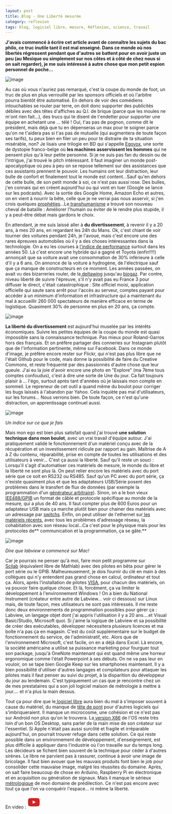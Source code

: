 ```yaml
---
layout: post
title: Blog - Une Liberté mesurée
category: reflexion
tags: blog, logiciel libre, mesure, Réflexion, science, travail
---
```

**J'avais commencé à écrire cet article avant de connaître les sujets du bac philo, ce truc inutile tant il est mal enseigné. Dans ce monde où nos libertés régressent pendant que d'autres se battent pour en avoir juste un peu (au Mexique ou simplement sur nos côtes et à côté de chez nous si on sait regarder), je me suis intéressé à autre chose que mon petit espion personnel de poche...**

![image](https://filedn.eu/llqi9IBxlYouGRXYG2xlROb/img/2018/egovox.jpg)

Au cas où vous n'auriez pas remarqué, c'est la coupe du monde de foot, un truc de plus en plus verrouillé par les sponsors officiels et où l'arbitre pourra bientôt être automatisé. En dehors de voir des comédiens intouchables se rouler par terre, on doit donc supporter des publicités débiles avec des têtes d'affiches au Q.I. de brique (parce que les moules ne m'ont rien fait...), des trucs qui te disent de t'endetter pour supporter une équipe en achetant une ... télé ! Oui, t'as pas de pognon, comme dit le président, mais déjà que tu en dépenseras un max pour te soigner parce qu'on ne t'aidera pas si t'as pas de mutuelle (qui augmentera de toute façon ses tarifs), tu peux bien en filer un peu pour te distraire de ta situation misérable, non? Je lisais une trilogie en BD qui s'appelle <a href="https://fr.wikipedia.org/wiki/EgoVox">Egovox</a>, une sorte de dystopie franco-belge où **les machines asservissent les hommes** qui ne pensent plus qu'à leur petite personne. Si je ne suis pas fan du dessin ou de l'intrigue, j'ai trouvé le pitch intéressant. Il faut imaginer un monde post-apocalyptique où peu à peu on se repose tellement sur des assistances que ces assistants prennent le pouvoir. Les humains ont leur distraction, leur bulle de confort et finalement tout le monde est content...Sauf qu'en dehors de cette bulle, de son petit monde à soi, ce n'est pas aussi rose. Des bulles, j'en connais qui en créent aujourd'hui ou qui vont en tuer (Google se lance sur les podcasts). Avec la sortie des Google Home, Amazon Echo et autres, on en vient à nourrir la bête, celle que je ne verrai pas nous asservir, si j'en crois quelques <a href="http://www.artificiel.net/elon-musk-ia-9-chances-10-detruire-humanite-2411">prophéties</a>...Le<a href="https://cheziceman.wordpress.com/2014/08/29/science-de-leugenisme-au-transhumanisme/"> transhumanisme</a> a trouvé son nouveau cheval de bataille : Améliorer l'humain ou éviter de le rendre plus stupide, il y a peut-être débat mais gardons le choix.

En attendant, je me suis laissé aller à **du divertissement**, à revenir il y a 20 ans, à mes 20 ans, en regardant les 24h du Mans. Ok, c'est chiant de voir tourner des voitures pendant 24h, je l'avoue, mais c'est encore une des rares épreuves automobiles où il y a des choses intéressantes dans la technologie. On a eu les courses à <a href="http://passionnemans.free.fr/histoire/histoire.html">l'indice de performance</a> surtout dans les années 50. Là c'est encore une hybride qui a gagné et Toyota (enfin!!!!) annonçait que sa voiture avait une consommation de 30% inférieure à celle d'il y a 6 ans. On annonce de la voiture à hydrogène, de l'électrique sauf que ça manque de constructeurs en ce moment. Les années passées, on avait vu des bizarreries rouler, de la<a href="https://fr.wikipedia.org/wiki/DeltaWing"> deltawing</a> jusqu'au <a href="https://www.afgnv.info/La-voiture-de-course-la-plus-innovante-et-la-plus-propre-des-24h-du-Mans-2017-roulera-au-bioGNL_a790.html">biogaz</a>. Par contre, niveau liberté de suivre l'épreuve, s'il n'y avait pas eu France 3 pour diffuser le direct, c'était catastrophique : Site officiel moisi, application officielle qui saute sans arrêt pour l'accès au serveur, comptes payant pour accéder à un minimum d'information et infrastructure qui a maintenant du mal à accueillir 260 000 spectateurs de manière efficace en terme de logistique. Quasiment 30% de personne en plus en 20 ans, ça compte.

![image](https://filedn.eu/llqi9IBxlYouGRXYG2xlROb/img/2018/lemansindice.jpg)

**La liberté du divertissement** est aujourd'hui muselée par les intérêts économiques. Suivre les petites équipes de la coupe du monde est quasi impossible sans la connaissance technique. Pas mieux pour Roland-Garros hors des français. Et on préfère partager des conneries sur Instagram plutôt que de l'information pertinente, même sur Facebook. Dans ce monde d'image, je préfère encore rester sur Flickr, qui n'est pas plus libre que ne l'était Github pour le code, mais donne la possibilité de faire du Creative Commons, et reste fréquenté par des passionnés d'autre chose que leur gueule. J'ai eu la joie d'avoir encore une photo en "Explore" (ma 7ème tous comptes confoudus), c'est à dire une sorte de Une du jour. Ca fait toujours plaisir à ... l'égo, surtout après tant d'années où je laissais mon compte en sommeil. Le repreneur de cet outil a quand même du boulot pour corriger les bugs laissés à l'abandon par Yahoo. Cela inquiète pas mal d'utilisateurs, sur les forums... Nous verrons bien. De toute façon, ce n'est qu'une distraction, un apprentissage continuel aussi.

![image](https://filedn.eu/llqi9IBxlYouGRXYG2xlROb/img/2018/couranthall.jpg)

*Un indice sur ce que je fais*

Mais mon ego est bien plus satisfait quand j'ai trouvé **une solution technique dans mon boulot**, avec un vrai travail d'équipe autour. J'ai pratiquement validé le fonctionnement d'un matériel conçu avec de la récupération et un investissement ridicule par rapport au gain. Maîtrise de A à Z du contenu, réparabilité, prise en compte de toutes les utilisations et des utilisateurs à venir... C'est ça aussi la liberté. Sauf qu'il reste un souci : Lorsqu'il s'agit d'automatiser ces matériels de mesure, le monde du libre et la liberté ne sont plus là. On peut relier encore les matériels avec du port série que ce soit en RS232 ou RS485. Sauf qu'un PC avec du port série, ça n'existe quasiment plus et que les adaptateurs USB/Série posent des problèmes dans le transfert de flux de données (par exemple la programmation d'un <a href="https://fr.wikipedia.org/wiki/Générateur_de_basses_fréquences">générateur arbitraire</a>). Sinon, on a le bon vieux <a href="https://fr.wikipedia.org/wiki/IEEE-488">IEE488/GPIB</a> un format de câble et protocole spécifique au monde de la mesure, qui a plus de 40 ans. Il faut compter plus de 600 Euros pour un adaptateur USB mais ça marche plutôt bien pour chainer des matériels avec un adressage par <a href="https://fr.wikipedia.org/wiki/Interrupteur#DIP_switch">switchs</a>. Enfin, on peut utiliser de l'ethernet sur<a href="https://cheziceman.wordpress.com/2017/11/11/blog-quand-il-faut-encore-garder-les-vieux-pc/"> les matériels récents</a>, avec tous les problèmes d'adressage réseau, la cohabitation avec son réseau local...Ca c'est pour le physique mais pour les protocoles de** communication et la programmation, ça se gâte.**

![image](https://filedn.eu/llqi9IBxlYouGRXYG2xlROb/img/2018/labview1.jpg)

*Dire que labview a commencé sur Mac!*

Car je pourrais ne penser qu'à moi, faire mon petit programme sur <a href="https://fr.wikipedia.org/wiki/Scilab">Scilab</a>&nbsp;(équivalent libre de Mathlab) avec des pilotes en bêta pour gérer le port série ou le GPIB. Malheureusement, je dois fournir du clé en main à des collègues qui n'y entendent pas grand chose en calcul, ordinateur et tout ça. Alors, après l'installation de pilotes <a href="https://en.wikipedia.org/wiki/Virtual_instrument_software_architecture">VISA</a>, pour chacun des matériels, on va pouvoir faire quelque chose. Et là, forcément, ça va limiter le développement à l'environnement Windows ! On a bien du National Instrument (créateur entre autre de Labview... voir ci dessous) sur Linux mais, de toute façon, mes utilisateurs ne sont pas intéressés. Il me reste donc deux environnements de programmation possibles pour gérer ça : Labview, un langage objet dont j'ai appris l'utilisation il y a 20 ans....et Visual Basic/Studio, Microsoft quoi. Si j'aime la logique de Labview et sa possibilité de créer des exécutables, développer nécessitera plusieurs licences et ma boîte n'a pas ça en magasin. C'est du coût supplémentaire sur le budget de fonctionnement du service, de l'administratif, etc. Alors que de l'environnement Microsoft, c'est facile, on en a déjà dans Excel. Là encore, la société américaine a utilisé sa puissance marketing pour fourguer tout son package, jusqu'à OneNote maintenant qui est quand même une horreur ergonomique comme l'était Powerpoint à ses débuts. On ne va pas leur en vouloir, on se tape bien Google Keep sur les smartphones maintenant. Il y a bien possibilité d'utiliser d'autres langages et compilateurs pour attaquer les pilotes mais il faut penser au suivi du projet, à la disparition du développeur du jour au lendemain. C'est typiquement un cas que je rencontre chez un de mes prestataires qui a son joli logiciel maison de métrologie à mettre à jour.... et n'a plus la main dessus.

Tout ça pour dire que le<a href="http://alterlibriste.free.fr/index.php?post/2018/06/18/Que-reste-t-il-du-logiciel-libre-Nous-%21"> logiciel libre</a> aura bien du mal à s'imposer souvent à cause du matériel, du manque de <a href="https://fr.wikipedia.org/wiki/Tête_de_pont">tête de pont</a> pour d'autres logiciels qui s'imbriqueraient. Il manque un microcosme, une cohésion et ce n'est pas sur Android non plus qu'on le trouvera. La<a href="http://www.phonandroid.com/android-x86-pc-android-8-1-oreo-disponible-voici-comment-installer.html"> version X86</a> de l'OS reste très loin d'un bon OS Desktop, sans parler de la main mise de son créateur sur l'essentiel. Si Apple n'était pas aussi surcôté et fragile et irréparable aujourd'hui, on pourrait trouver refuge dans cette solution. Ce qui reste possible dans un environnement de développement, d'enseignement, est plus difficile à appliquer dans l'industrie où l'on travaille sur du temps long. Les décideurs se fichent bien souvent de la technique pour céder à d'autres sirènes. Le libre ne parvient pas à rassurer, continue à avoir une image de bricolage. Il faut bien avouer que les mauvais produits font bien le job pour consolider cette mauvaise image, malgré les réussites du domaine. Après, on sait faire beaucoup de chose en Arduino, Raspberry Pi en électronique et en acquisition ou génération de signaux. Mais il manque le sérieux <a href="https://fr.wikipedia.org/wiki/Métrologie">métrologique</a> de mon domaine de prédilection. Ce n'est pas encore avec tout ça que l'on va conquérir l'espace... ni même la liberté.

En video : [![video](/images/youtube.png)](https://www.youtube.com/watch?v=5V7KPZtcOVQ)
